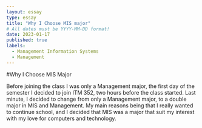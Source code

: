 ```yaml
---
layout: essay
type: essay
title: "Why I Choose MIS major"
# All dates must be YYYY-MM-DD format!
date: 2023-01-17
published: true
labels:
  - Management Information Systems
  - Management
---
```


#Why I Choose MIS Major

Before joining the class I was only a Management major, the first day of the semester I decided to join ITM 352, two hours before the class started. Last minute, I decided to change from only a Management major, to a double major in MIS and Management. My main reasons being that I really wanted to continue school, and I decided that MIS was a major that suit my interest with my love for computers and technology.
